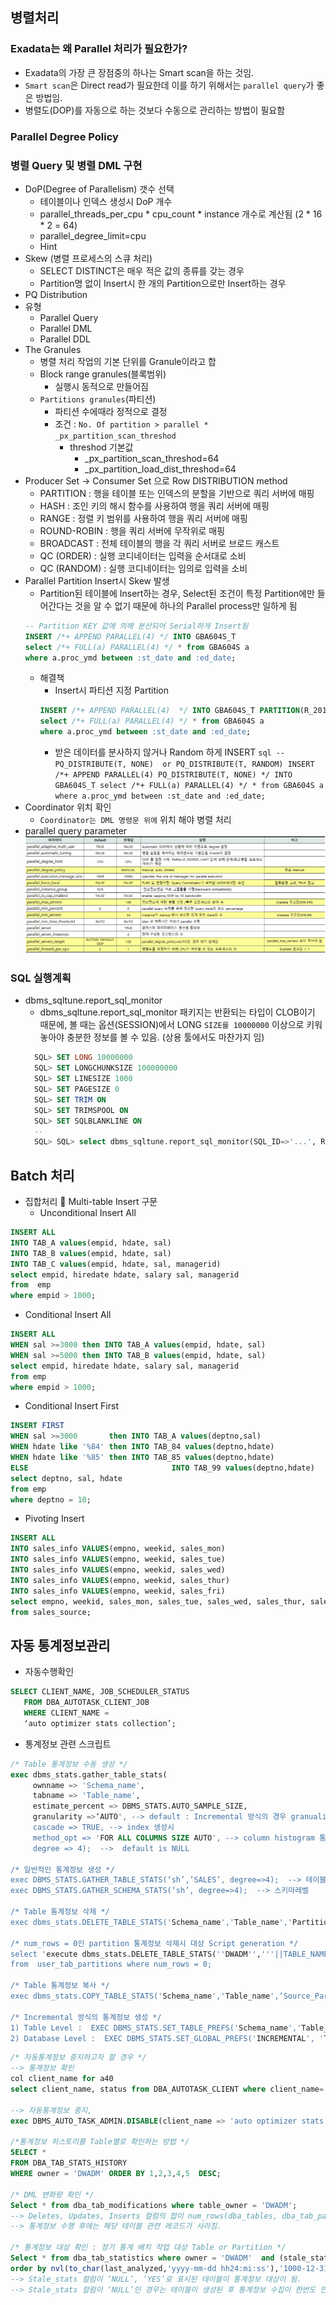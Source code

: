 ## 병렬처리  
### Exadata는 왜 Parallel 처리가 필요한가?
* Exadata의 가장 큰 장점중의 하나는 Smart scan을 하는 것임.
* ``Smart scan``은 Direct read가 필요한데 이를 하기 위해서는 ``parallel query``가 좋은 방법임.
* 병렬도(DOP)를 자동으로 하는 것보다 수동으로 관리하는 방법이 필요함
### Parallel Degree Policy
### 병렬 Query 및 병렬 DML 구현
* DoP(Degree of Parallelism) 갯수 선택
  * 테이블이나 인덱스 생성시 DoP 개수
  * parallel_threads_per_cpu * cpu_count * instance 개수로 계산됨 (2 * 16 * 2 = 64)
  * parallel_degree_limit=cpu
  * Hint
* Skew (병렬 프로세스의 스큐 처리)
  * SELECT DISTINCT은 매우 적은 값의 종류를 갖는 경우
  * Partition명 없이 Insert시 한 개의 Partition으로만 Insert하는 경우
* PQ Distribution
* 유형
  * Parallel Query
  * Parallel DML
  * Parallel DDL
* The Granules 
  * 병렬 처리 작업의 기본 단위를 Granule이라고 합
  * Block range granules(블록범위)
    * 실행시 동적으로 만들어짐
  * ``Partitions granules``(파티션)
    * 파티션 수에때라 정적으로 결정
    * 조건 : ``No. Of partition > parallel * _px_partition_scan_threshod `` 
      * threshod 기본값
        * _px_partition_scan_threshod=64
        * _px_partition_load_dist_threshod=64
* Producer Set -> Consumer Set 으로 Row DISTRIBUTION method
  * PARTITION : 행을 테이블 또는 인덱스의 분할을 기반으로 쿼리 서버에 매핑
  * HASH : 조인 키의 해시 함수를 사용하여 행을 쿼리 서버에 매핑
  * RANGE : 정렬 키 범위를 사용하여 행을 쿼리 서버에 매핑
  * ROUND-ROBIN : 행을 쿼리 서버에 무작위로 매핑
  * BROADCAST : 전체 테이블의 행을 각 쿼리 서버로 브로드 캐스트
  * QC (ORDER) : 실행 코디네이터는 입력을 순서대로 소비
  * QC (RANDOM) : 실행 코디네이터는 임의로 입력을 소비
* Parallel Partition Insert시 Skew 발생
  * Partition된 테이블에 Insert하는 경우, Select된 조건이 특정 Partition에만 들어간다는 것을 알 수 없기 때문에 하나의 Parallel process만 일하게 됨
   ```sql
   -- Partition KEY 값에 의해 분산되어 Serial하게 Insert됨
   INSERT /*+ APPEND PARALLEL(4) */ INTO GBA604S_T
   select /*+ FULL(a) PARALLEL(4) */ * from GBA604S a 
   where a.proc_ymd between :st_date and :ed_date;
   ```
     * 해결책
       * Insert시 파티션 지정 Partition
       ```sql
       INSERT /*+ APPEND PARALLEL(4)  */ INTO GBA604S_T PARTITION(R_201007)
       select /*+ FULL(a) PARALLEL(4) */ * from GBA604S a
       where a.proc_ymd between :st_date and :ed_date;
       ```
       * 받은 데이터를 분사하지 않거나 Random 하게 INSERT 
      ```sql
      --  PQ_DISTRIBUTE(T, NONE)  or PQ_DISTRIBUTE(T, RANDOM)
      INSERT /*+ APPEND PARALLEL(4) PQ_DISTRIBUTE(T, NONE) */ INTO GBA604S_T
      select /*+ FULL(a) PARALLEL(4) */ * from GBA604S a
      where a.proc_ymd between :st_date and :ed_date;
      ```
* Coordinator 위치 확인
  * ``Coordinator는 DML 명령문 위에`` 위치 해야 병렬 처리
* parallel query parameter
 ![pq params](img/exadata_pq.png)
### SQL 실행계획
* dbms_sqltune.report_sql_monitor
  * dbms_sqltune.report_sql_monitor 패키지는 반환되는 타입이 CLOB이기 때문에, 볼 때는 옵션(SESSION)에서 LONG ```SIZE를 10000000``` 이상으로 키워 놓아야 충분한 정보를 볼 수 있음. (상용 툴에서도 마찬가지 임)
   ```sql
     SQL> SET LONG 10000000
     SQL> SET LONGCHUNKSIZE 100000000
     SQL> SET LINESIZE 1000
     SQL> SET PAGESIZE 0
     SQL> SET TRIM ON
     SQL> SET TRIMSPOOL ON
     SQL> SET SQLBLANKLINE ON
     --
     SQL> SQL> select dbms_sqltune.report_sql_monitor(SQL_ID=>'...', REPORT_LEVEL=>'ALL', TYPE=>'TEXT') report from dual;   
   ```

## Batch 처리
* 집합처리  Multi-table Insert 구문
  * Unconditional Insert All
```sql
INSERT ALL
INTO TAB_A values(empid, hdate, sal)
INTO TAB_B values(empid, hdate, sal)
INTO TAB_C values(empid, hdate, sal, managerid)
select empid, hiredate hdate, salary sal, managerid
from  emp
where empid > 1000;
```
   *  Conditional Insert All
```sql
INSERT ALL
WHEN sal >=3000 then INTO TAB_A values(empid, hdate, sal)
WHEN sal >=5000 then INTO TAB_B values(empid, hdate, sal)
select empid, hiredate hdate, salary sal, managerid
from emp
where empid > 1000;
```
   * Conditional Insert First 
```sql
INSERT FIRST
WHEN sal >=3000       then INTO TAB_A values(deptno,sal)
WHEN hdate like '%84' then INTO TAB_84 values(deptno,hdate)
WHEN hdate like '%85' then INTO TAB_85 values(deptno,hdate)
ELSE                                INTO TAB_99 values(deptno,hdate)
select deptno, sal, hdate 
from emp
where deptno = 10;
```
   * Pivoting Insert
```sql
INSERT ALL
INTO sales_info VALUES(empno, weekid, sales_mon)
INTO sales_info VALUES(empno, weekid, sales_tue)
INTO sales_info VALUES(empno, weekid, sales_wed)
INTO sales_info VALUES(empno, weekid, sales_thur)
INTO sales_info VALUES(empno, weekid, sales_fri)
select empno, weekid, sales_mon, sales_tue, sales_wed, sales_thur, sales_fri
from sales_source;
```
## 자동 통계정보관리
*  자동수행확인
```sql
SELECT CLIENT_NAME, JOB_SCHEDULER_STATUS
   FROM DBA_AUTOTASK_CLIENT_JOB  
   WHERE CLIENT_NAME =
   ‘auto optimizer stats collection’;
```
* 통계정보 관련 스크립트
```sql
/* Table 통계정보 수동 생성 */
exec dbms_stats.gather_table_stats(
     ownname => 'Schema_name', 
     tabname => 'Table_name', 
     estimate_percent => DBMS_STATS.AUTO_SAMPLE_SIZE,
     granularity =>‘AUTO', --> default : Incremental 방식의 경우 granuality가 ‘GLOBAL and PARTITION’으로 수행되며 Partition Type에 따라 결정됨.
     cascade => TRUE, --> index 생성시
     method_opt => 'FOR ALL COLUMNS SIZE AUTO', --> column histogram 통계(NDV, Cardinality)
     degree => 4);  -->  default is NULL

/* 일반적인 통계정보 생성 */
exec DBMS_STATS.GATHER_TABLE_STATS(‘sh’,’SALES’, degree=>4);  --> 테이블레벨
exec DBMS_STATS.GATHER_SCHEMA_STATS(‘sh’, degree=>4);  --> 스키마레벨

/* Table 통계정보 삭제 */
exec dbms_stats.DELETE_TABLE_STATS('Schema_name','Table_name','Partition_name');

/* num_rows = 0인 partition 통계정보 삭제시 대상 Script generation */
select 'execute dbms_stats.DELETE_TABLE_STATS(''DWADM'','''||TABLE_NAME||''','''||PARTITION_NAME||''');'
from  user_tab_partitions where num_rows = 0;

/* Table 통계정보 복사 */
exec dbms_stats.COPY_TABLE_STATS('Schema_name','Table_name',‘Source_Partition‘,’Target_partition’,1, NULL,FALSE);

/* Incremental 방식의 통계정보 생성 */
1) Table Level :  EXEC DBMS_STATS.SET_TABLE_PREFS('Schema_name','Table_name', 'INCREMENTAL', 'TRUE');
2) Database Level :  EXEC DBMS_STATS.SET_GLOBAL_PREFS('INCREMENTAL', 'TRUE');
```

```sql
/* 자동통계정보 중지하고자 할 경우 */
--> 통계정보 확인
col client_name for a40
select client_name, status from DBA_AUTOTASK_CLIENT where client_name='auto optimizer stats collection';

--> 자동통계정보 중지,
exec DBMS_AUTO_TASK_ADMIN.DISABLE(client_name => 'auto optimizer stats collection', operation => NULL, window_name => NULL);

/*통계정보 히스토리를 Table별로 확인하는 방법 */
SELECT *
FROM DBA_TAB_STATS_HISTORY
WHERE owner = 'DWADM' ORDER BY 1,2,3,4,5  DESC;

/* DML 변화량 확인 */
Select * from dba_tab_modifications where table_owner = 'DWADM';
--> Deletes, Updates, Inserts 컬럼의 합이 num_rows(dba_tables, dba_tab_partitions, dba_tab_statistics)의 10% 이상시 통계정보 대상
--> 통계정보 수행 후에는 해당 테이블 관련 레코드가 사라짐.

/* 통계정보 대상 확인 : 정기 통계 배치 작업 대상 Table or Partition */
Select * from dba_tab_statistics where owner = 'DWADM'  and (stale_stats = 'YES' or stale_stats is null)
order by nvl(to_char(last_analyzed,'yyyy-mm-dd hh24:mi:ss'),'1000-12-31 23:59:59') desc;
--> Stale_stats 컬럼이 ‘NULL’, ‘YES’로 표시된 테이블이 통계정보 대상이 됨.
--> Stale_stats 컬럼이 ‘NULL’인 경우는 테이블이 생성된 후 통계정보 수집이 한번도 안된 경우임.
```
